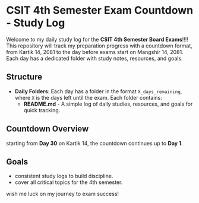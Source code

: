 # CSIT 4th Semester Exam Countdown - Study Log

Welcome to my daily study log for the **CSIT 4th Semester Board Exams**!!!!<br> This repository will track my preparation progress with a countdown format, from Kartik 14, 2081 to the day before exams start on Mangshir 14, 2081. Each day has a dedicated folder with study notes, resources, and goals.

## Structure

- **Daily Folders**: Each day has a folder in the format `X_days_remaining`, where `X` is the days left until the exam. Each folder contains:
  - **README.md** - A simple log of daily studies, resources, and goals for quick tracking.

## Countdown Overview

starting from **Day 30** on Kartik 14, the countdown continues up to **Day 1**. 

## Goals

- consistent study logs to build discipline.
- cover all critical topics for the 4th semester.


wish me luck on my journey to exam success!
